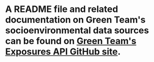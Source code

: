 # A README file and related documentation on Green Team's socioenvironmental data sources can be found on [Green Team's Exposures API GitHub site](https://github.com/RENCI/nih-exposures-api/tree/master/exposure-docs).
